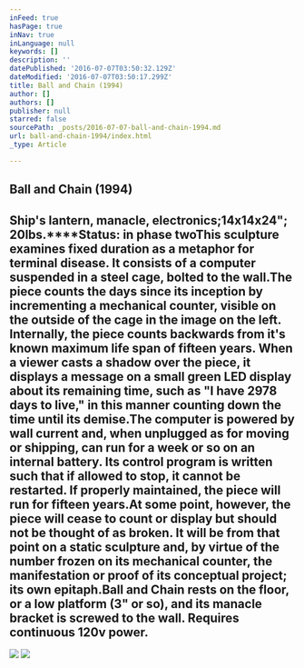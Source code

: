 ```yaml
---
inFeed: true
hasPage: true
inNav: true
inLanguage: null
keywords: []
description: ''
datePublished: '2016-07-07T03:50:32.129Z'
dateModified: '2016-07-07T03:50:17.299Z'
title: Ball and Chain (1994)
author: []
authors: []
publisher: null
starred: false
sourcePath: _posts/2016-07-07-ball-and-chain-1994.md
url: ball-and-chain-1994/index.html
_type: Article

---
```

## Ball and Chain (1994)

## Ship's lantern, manacle, electronics;14x14x24"; 20lbs.******Status: in phase two**This sculpture examines fixed duration as a metaphor for terminal disease. It consists of a computer suspended in a steel cage, bolted to the wall.The piece counts the days since its inception by incrementing a mechanical counter, visible on the outside of the cage in the image on the left. Internally, the piece counts backwards from it's known maximum life span of fifteen years. When a viewer casts a shadow over the piece, it displays a message on a small green LED display about its remaining time, such as "I have 2978 days to live," in this manner counting down the time until its demise.The computer is powered by wall current and, when unplugged as for moving or shipping, can run for a week or so on an internal battery. Its control program is written such that if allowed to stop, it cannot be restarted. If properly maintained, the piece will run for fifteen years.At some point, however, the piece will cease to count or display but should not be thought of as broken. It will be from that point on a static sculpture and, by virtue of the number frozen on its mechanical counter, the manifestation or proof of its conceptual project; its own epitaph.Ball and Chain rests on the floor, or a low platform (3" or so), and its manacle bracket is screwed to the wall. Requires continuous 120v power.
![](https://the-grid-user-content.s3-us-west-2.amazonaws.com/a7b34f43-bb2c-41c6-acba-f09ede704f02.jpg)
![](https://the-grid-user-content.s3-us-west-2.amazonaws.com/868d56b4-1eef-4da6-9579-6e5eab283a35.jpg)
